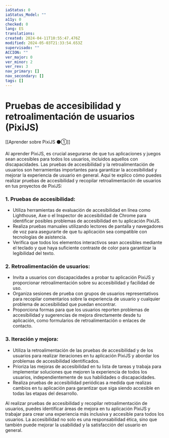 ```yaml
---
iaStatus: 0
iaStatus_Model: ""
a11y: 0
checked: 0
lang: ES
translations: 
created: 2024-04-11T10:55:47.476Z
modified: 2024-05-03T21:33:54.653Z
supervisado: ""
ACCION: ""
ver_major: 0
ver_minor: 2
ver_rev: 3
nav_primary: []
nav_secondary: []
tags: []
---
```

# Pruebas de accesibilidad y retroalimentación de usuarios (PixiJS)

[[Aprender sobre PixiJS ⚫①]]

Al aprender PixiJS, es crucial asegurarse de que tus aplicaciones y juegos sean accesibles para todos los usuarios, incluidos aquellos con discapacidades. Las pruebas de accesibilidad y la retroalimentación de usuarios son herramientas importantes para garantizar la accesibilidad y mejorar la experiencia de usuario en general. Aquí te explico cómo puedes realizar pruebas de accesibilidad y recopilar retroalimentación de usuarios en tus proyectos de PixiJS:

### 1. Pruebas de accesibilidad:
   - Utiliza herramientas de evaluación de accesibilidad en línea como Lighthouse, Axe o el Inspector de accesibilidad de Chrome para identificar posibles problemas de accesibilidad en tu aplicación PixiJS.
   - Realiza pruebas manuales utilizando lectores de pantalla y navegadores de voz para asegurarte de que tu aplicación sea compatible con tecnologías de asistencia.
   - Verifica que todos los elementos interactivos sean accesibles mediante el teclado y que haya suficiente contraste de color para garantizar la legibilidad del texto.

### 2. Retroalimentación de usuarios:
   - Invita a usuarios con discapacidades a probar tu aplicación PixiJS y proporcionar retroalimentación sobre su accesibilidad y facilidad de uso.
   - Organiza sesiones de prueba con grupos de usuarios representativos para recopilar comentarios sobre la experiencia de usuario y cualquier problema de accesibilidad que puedan encontrar.
   - Proporciona formas para que los usuarios reporten problemas de accesibilidad y sugerencias de mejora directamente desde tu aplicación, como formularios de retroalimentación o enlaces de contacto.

### 3. Iteración y mejora:
   - Utiliza la retroalimentación de las pruebas de accesibilidad y de los usuarios para realizar iteraciones en tu aplicación PixiJS y abordar los problemas de accesibilidad identificados.
   - Prioriza las mejoras de accesibilidad en tu lista de tareas y trabaja para implementar soluciones que mejoren la experiencia de todos los usuarios, independientemente de sus habilidades o discapacidades.
   - Realiza pruebas de accesibilidad periódicas a medida que realizas cambios en tu aplicación para garantizar que siga siendo accesible en todas las etapas del desarrollo.

Al realizar pruebas de accesibilidad y recopilar retroalimentación de usuarios, puedes identificar áreas de mejora en tu aplicación PixiJS y trabajar para crear una experiencia más inclusiva y accesible para todos los usuarios. La accesibilidad no solo es una responsabilidad ética, sino que también puede mejorar la usabilidad y la satisfacción del usuario en general.